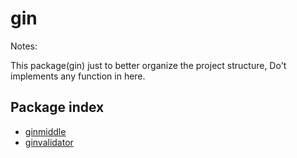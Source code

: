 # gin

Notes:

This package(gin) just to better organize the project structure, Do't implements any function in here.

## Package index
- [ginmiddle](ginmiddle/README.md)
- [ginvalidator](ginvalidator)


